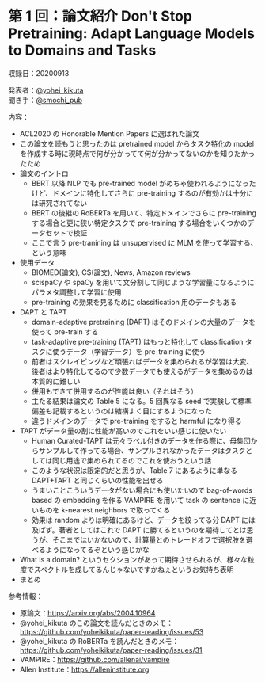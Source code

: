 # 第 1 回：論文紹介 Don't Stop Pretraining: Adapt Language Models to Domains and Tasks

収録日：20200913

発表者：[@yohei_kikuta](https://twitter.com/yohei_kikuta)  
聞き手：[@smochi_pub](https://twitter.com/smochi_pub)

内容：
- ACL2020 の Honorable Mention Papers に選ばれた論文
- この論文を読もうと思ったのは pretrained model からタスク特化の model を作成する時に現時点で何が分かってて何が分かってないのかを知りたかったため
- 論文のイントロ
  - BERT 以降 NLP でも pre-trained model がめちゃ使われるようになったけど、ドメインに特化してさらに pre-training するのが有効かは十分には研究されてない
  - BERT の後継の RoBERTa を用いて、特定ドメインでさらに pre-training する場合と更に狭い特定タスクで pre-training する場合をいくつかのデータセットで検証
  - ここで言う pre-tranining は unsupervised に MLM を使って学習する、という意味
- 使用データ
  - BIOMED(論文), CS(論文), News, Amazon reviews
  - scispaCy や spaCy を用いて文分割して同じような学習量になるようにパラメタ調整して学習に使用
  - pre-training の効果を見るために classification 用のデータもある
- DAPT と TAPT
  - domain-adaptive pretraining (DAPT) はそのドメインの大量のデータを使って pre-train する
  - task-adaptive pre-training (TAPT) はもっと特化して classification タスクに使うデータ（学習データ）を pre-training に使う
  - 前者はスクレイピングなど頑張ればデータを集められるが学習は大変、後者はより特化してるので少数データでも使えるがデータを集めるのは本質的に難しい
  - 併用もできて併用するのが性能は良い（それはそう）
  - 主たる結果は論文の Table 5 になる。5 回異なる seed で実験して標準偏差も記載するというのは結構よく目にするようになった
  - 違うドメインのデータで pre-training をすると harmful になり得る
- TAPT がデータ量の割に性能が高いのでこれをいい感じに使いたい
  - Human Curated-TAPT は元々ラベル付きのデータを作る際に、母集団からサンプルして作ってる場合、サンプルされなかったデータはタスクとしては同じ用途で集められてるのでこれを使おうという話
  - このような状況は限定的だと思うが、Table 7 にあるように単なる DAPT+TAPT と同じくらいの性能を出せる
  - うまいことこういうデータがない場合にも使いたいので bag-of-words based の embedding を作る VAMPIRE を用いて task の sentence に近いものを k-nearest neighbors で取ってくる
  - 効果は random よりは明確にあるけど、データを絞ってる分 DAPT には及ばず。著者としてはこれで DAPT に勝てるというのを期待してとは思うが、そこまではいかないので、計算量とのトレードオフで選択肢を選べるようになってるぞという感じかな
- What is a domain? というセクションがあって期待させられるが、様々な粒度でスペクトルを成してるんじゃないですかねぇというお気持ち表明
- まとめ

参考情報：
- 原論文：https://arxiv.org/abs/2004.10964
- @yohei_kikuta のこの論文を読んだときのメモ：https://github.com/yoheikikuta/paper-reading/issues/53
- @yohei_kikuta の RoBERTa を読んだときのメモ：https://github.com/yoheikikuta/paper-reading/issues/31
- VAMPIRE：https://github.com/allenai/vampire
- Allen Institute：https://alleninstitute.org
